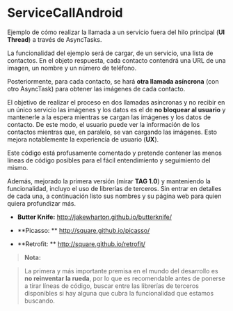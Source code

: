 # ServiceCallAndroid
Ejemplo de cómo realizar la llamada a un servicio fuera del hilo principal (**UI Thread**) a través de AsyncTasks.

La funcionalidad del ejemplo será de cargar, de un servicio, una lista de contactos. En el objeto respuesta, cada contacto contendrá una URL de una imagen, un nombre y un número de teléfono.

Posteriormente, para cada contacto, se hará **otra llamada asíncrona** (con otro AsyncTask) para obtener las imágenes de cada contacto.

El objetivo de realizar el proceso en dos llamadas asíncronas y no recibir en un único servicio las imágenes y los datos es el de **no bloquear al usuario** y mantenerle a la espera mientras se cargan las imágenes y los datos de contacto. De este modo, el usuario puede ver la información de los contactos mientras que, en paralelo, se van cargando las imágenes. Esto mejora notablemente la experiencia de usuario (**UX**).

Este código está profusamente comentado y pretende contener las menos líneas de código posibles para el fácil entendimiento y seguimiento del mismo. 

Además, mejorado la primera versión (mirar **TAG 1.0**) y manteniendo la funcionalidad, incluyo el uso de librerías de terceros. Sin entrar en detalles de cada una, a continuación listo sus nombres y su página web para quien quiera profundizar más.

  - **Butter Knife:** http://jakewharton.github.io/butterknife/
  
  - **Picasso: ** http://square.github.io/picasso/
  
  - **Retrofit: ** http://square.github.io/retrofit/

> **Nota:**

>La primera y más importante premisa en el mundo del desarrollo es **no reinventar la rueda**, por lo que es recomendable antes de ponerse a tirar líneas de código, buscar entre las librerías de terceros disponibles si hay alguna que cubra la funcionalidad que estamos buscando.
